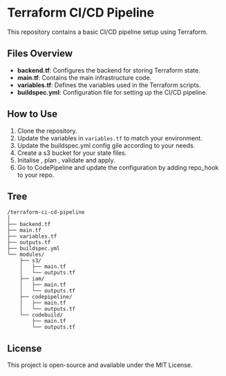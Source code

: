 # Terraform CI/CD Pipeline

This repository contains a basic CI/CD pipeline setup using Terraform.

## Files Overview

- **backend.tf**: Configures the backend for storing Terraform state.
- **main.tf**: Contains the main infrastructure code.
- **variables.tf**: Defines the variables used in the Terraform scripts.
- **buildspec.yml**: Configuration file for setting up the CI/CD pipeline.

## How to Use

1. Clone the repository.
2. Update the variables in `variables.tf` to match your environment.
3. Update the buildspec.yml config gile according to your needs.
4. Create a s3 bucket for your state files.
5. Initalise , plan , validate and apply.
6. Go to CodePipeline and update the configuration by adding repo_hook to your repo.

## Tree
```
/terraform-ci-cd-pipeline
│
├── backend.tf
├── main.tf
├── variables.tf
├── outputs.tf
├── buildspec.yml
└── modules/
    ├── s3/
    │   ├── main.tf
    │   └── outputs.tf
    ├── iam/
    │   ├── main.tf
    │   └── outputs.tf
    ├── codepipeline/
    │   ├── main.tf
    │   └── outputs.tf
    └── codebuild/
        ├── main.tf
        └── outputs.tf
```

## License

This project is open-source and available under the MIT License.
